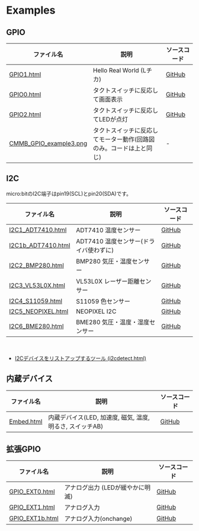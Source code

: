 # Examples 

## GPIO

|ファイル名  |説明  |ソースコード|
|---|---|---|
| <a href="GPIO1.html" target="_blank">GPIO1.html</a> | Hello Real World (Lチカ) | [GitHub](https://github.com/chirimen-oh/chirimen-micro-bit/blob/master/examples/GPIO1.html) |
| <a href="GPIO0.html" target="_blank">GPIO0.html</a> | タクトスイッチに反応して画面表示| [GitHub](https://github.com/chirimen-oh/chirimen-micro-bit/blob/master/examples/GPIO0.htm) |
| <a href="GPIO2.html" target="_blank">GPIO2.html</a> | タクトスイッチに反応してLEDが点灯 | [GitHub](https://github.com/chirimen-oh/chirimen-micro-bit/blob/master/examples/GPIO2.html) |
| [CMMB_GPIO_example3.png](../imgs/CMMB_GPIO_example3.png) | タクトスイッチに反応してモーター動作(回路図のみ。コードは上と同じ) |- |

## I2C
micro:bitのI2C端子はpin19(SCL)とpin20(SDA)です。

|ファイル名  |説明  |ソースコード|
|---|---|---|
| <a href="I2C1_ADT7410.html" target="_blank">I2C1_ADT7410.html</a> | ADT7410 温度センサー | [GitHub](https://github.com/chirimen-oh/chirimen-micro-bit/blob/master/examples/I2C1_ADT7410.html) |
| <a href="I2C1b_ADT7410.html" target="_blank">I2C1b_ADT7410.html</a> | ADT7410 温度センサー(ドライバ使わずに) | [GitHub](https://github.com/chirimen-oh/chirimen-micro-bit/blob/master/examples/I2C1b_ADT7410.html) |
| <a href="I2C2_BMP280.html" target="_blank">I2C2_BMP280.html</a> | BMP280 気圧・温度センサー | [GitHub](https://github.com/chirimen-oh/chirimen-micro-bit/blob/master/examples/I2C2_BMP280.html) |
| <a href="I2C3_VL53L0X.html" target="_blank">I2C3_VL53L0X.html</a> | VL53L0X レーザー距離センサー | [GitHub](https://github.com/chirimen-oh/chirimen-micro-bit/blob/master/examples/I2C3_VL53L0X.html) |
| <a href="I2C4_S11059.html" target="_blank">I2C4_S11059.html</a> |  S11059 色センサー | [GitHub](https://github.com/chirimen-oh/chirimen-micro-bit/blob/master/examples/I2C4_S11059.html) |
| <a href="I2C5_NEOPIXEL.html" target="_blank">I2C5_NEOPIXEL.html</a> |  NEOPIXEL I2C  | [GitHub](https://github.com/chirimen-oh/chirimen-micro-bit/blob/master/examples/I2C5_NEOPIXEL.html) |
| <a href="I2C6_BME280.html" target="_blank">I2C6_BME280.html</a> |  BME280 気圧・温度・湿度センサー  | [GitHub](https://github.com/chirimen-oh/chirimen-micro-bit/blob/master/examples/I2C6_BME280.html) |

<br>

- <a href="i2cdetect.html" target="_blank">I2Cデバイスをリストアップするツール (i2cdetect.html)</a>


## 内蔵デバイス

|ファイル名  |説明  |ソースコード|
|---|---|---|
| <a href="Embed.html" target="_blank">Embed.html</a> |  内蔵デバイス(LED, 加速度, 磁気, 温度, 明るさ, スイッチAB) | [GitHub](https://github.com/chirimen-oh/chirimen-micro-bit/blob/master/examples/Embed.html) |

## 拡張GPIO

|ファイル名  |説明  |ソースコード|
|---|---|---|
| <a href="GPIO_EXT0.html" target="_blank">GPIO_EXT0.html</a> |  アナログ出力 (LEDが緩やかに明滅) | [GitHub](https://github.com/chirimen-oh/chirimen-micro-bit/blob/master/examples/GPIO_EXT0.html) |
| <a href="GPIO_EXT1.html" target="_blank">GPIO_EXT1.html</a> |  アナログ入力 | [GitHub](https://github.com/chirimen-oh/chirimen-micro-bit/blob/master/examples/GPIO_EXT1.html) |
| <a href="GPIO_EXT1b.html" target="_blank">GPIO_EXT1b.html</a> |  アナログ入力(onchange) | [GitHub](https://github.com/chirimen-oh/chirimen-micro-bit/blob/master/examples/GPIO_EXT1b.html) |
